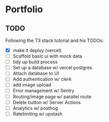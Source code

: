 # Portfolio

## TODO

Following the T3 stack tutorial and his TODOs:

- [x] make it deploy (vercel)
- [ ] Scaffold basic ui with mock data
- [ ] tidy up build process
- [ ] Set up a database w/ vercel postgres
- [ ] Attach database to UI
- [ ] Add authentication w/ clerk
- [ ] add image upload
- [ ] Error management w/ Sentry
- [ ] Routing/image page w/ parallel route
- [ ] Delete button w/ Server Actions
- [ ] Analytics w/ posthog
- [ ] Ratelimiting w/ upstash
